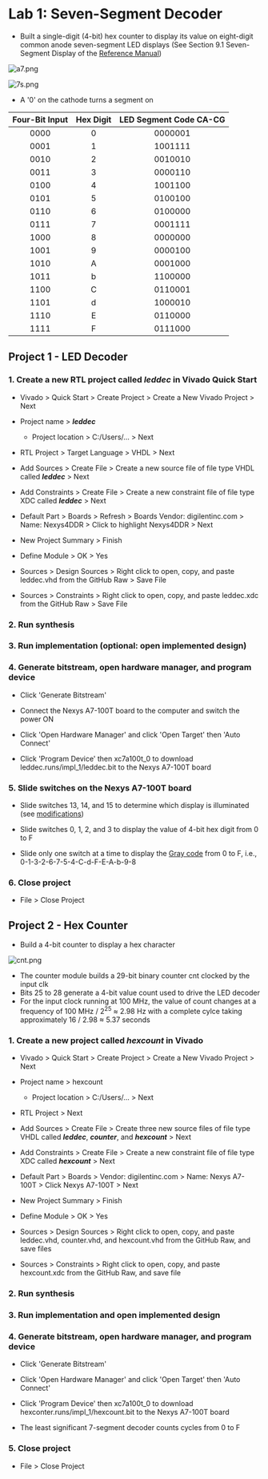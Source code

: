 # Lab 1: Seven-Segment Decoder

* Built a single-digit (4-bit) hex counter to display its value on eight-digit common anode seven-segment LED displays (See Section 9.1 Seven-Segment Display of the [Reference Manual]( https://reference.digilentinc.com/_media/reference/programmable-logic/nexys-a7/nexys-a7_rm.pdf))

![a7.png](https://github.com/kevinwlu/dsd/blob/master/Nexys-A7/Lab-1/a7.png)

![7s.png](https://github.com/kevinwlu/dsd/blob/master/Nexys-A7/Lab-1/7s.png)

* A '0' on the cathode turns a segment on

| Four-Bit Input | Hex Digit | LED Segment Code CA-CG |
| :---: | :---: | :---: |
| 0000 | 0 | 0000001 |
| 0001 | 1 | 1001111 |
| 0010 | 2 | 0010010 |
| 0011 | 3 | 0000110 |
| 0100 | 4 | 1001100 |
| 0101 | 5 | 0100100 |
| 0110 | 6 | 0100000 |
| 0111 | 7 | 0001111 |
| 1000 | 8 | 0000000 |
| 1001 | 9 | 0000100 |
| 1010 | A | 0001000 |
| 1011 | b | 1100000 |
| 1100 | C | 0110001 |
| 1101 | d | 1000010 |
| 1110 | E | 0110000 |
| 1111 | F | 0111000 |

## Project 1 - LED Decoder

### 1. Create a new RTL project called _leddec_ in Vivado Quick Start

* Vivado > Quick Start > Create Project > Create a New Vivado Project > Next

* Project name > **_leddec_**

  * Project location > C:/Users/... > Next

* RTL Project > Target Language > VHDL > Next

* Add Sources > Create File > Create a new source file of file type VHDL called _**leddec**_ > Next

* Add Constraints > Create File > Create a new constraint file of file type XDC called **_leddec_** > Next

* Default Part > Boards > Refresh > Boards Vendor: digilentinc.com > Name: Nexys4DDR > Click to highlight Nexys4DDR > Next

* New Project Summary > Finish

* Define Module > OK > Yes

* Sources > Design Sources > Right click to open, copy, and paste leddec.vhd from the GitHub Raw > Save File

* Sources > Constraints > Right click to open, copy, and paste leddec.xdc from the GitHub Raw > Save File

### 2. Run synthesis

### 3. Run implementation (optional: open implemented design)

### 4. Generate bitstream, open hardware manager, and program device

* Click 'Generate Bitstream'

* Connect the Nexys A7-100T board to the computer and switch the power ON

* Click 'Open Hardware Manager' and click 'Open Target' then 'Auto Connect'

* Click 'Program Device' then xc7a100t_0 to download leddec.runs/impl_1/leddec.bit to the Nexys A7-100T board

### 5. Slide switches on the Nexys A7-100T board

* Slide switches 13, 14, and 15 to determine which display is illuminated (see [modifications](https://github.com/kevinwlu/dsd/tree/master/Nexys-A7/Lab-1/Modifications))

* Slide switches 0, 1, 2, and 3 to display the value of 4-bit hex digit from 0 to F

* Slide only one switch at a time to display the [Gray code](https://en.wikipedia.org/wiki/Gray_code) from 0 to F, i.e., 0-1-3-2-6-7-5-4-C-d-F-E-A-b-9-8

### 6. Close project

* File > Close Project

## Project 2 - Hex Counter

* Build a 4-bit counter to display a hex character

![cnt.png](https://github.com/kevinwlu/dsd/blob/master/Nexys-A7/Lab-1/cnt.png)

* The counter module builds a 29-bit binary counter cnt clocked by the input clk
* Bits 25 to 28 generate a 4-bit value count used to drive the LED decoder
* For the input clock running at 100 MHz, the value of count changes at a frequency of 100 MHz / 2<sup>25</sup> ≈ 2.98 Hz with a complete cylce taking approximately 16 / 2.98 ≈ 5.37 seconds

### 1. Create a new project called _hexcount_ in Vivado

* Vivado > Quick Start > Create Project > Create a New Vivado Project > Next

* Project name > hexcount

  * Project location > C:/Users/... > Next

* RTL Project > Next

* Add Sources > Create File > Create three new source files of file type VHDL called _**leddec**_, **_counter_**, and **_hexcount_** > Next

* Add Constraints > Create File > Create a new constraint file of file type XDC called **_hexcount_** > Next

* Default Part > Boards > Vendor: digilentinc.com > Name: Nexys A7-100T > Click Nexys A7-100T > Next

* New Project Summary > Finish

* Define Module > OK > Yes

* Sources > Design Sources > Right click to open, copy, and paste leddec.vhd, counter.vhd, and hexcount.vhd from the GitHub Raw, and save files

* Sources > Constraints > Right click to open, copy, and paste hexcount.xdc from the GitHub Raw, and save file

### 2. Run synthesis

### 3. Run implementation and open implemented design

### 4. Generate bitstream, open hardware manager, and program device

* Click 'Generate Bitstream'

* Click 'Open Hardware Manager' and click 'Open Target' then 'Auto Connect'

* Click 'Program Device' then xc7a100t_0 to download hexconter.runs/impl_1/hexcount.bit to the Nexys A7-100T board

* The least significant 7-segment decoder counts cycles from 0 to F

### 5. Close project

* File > Close Project

